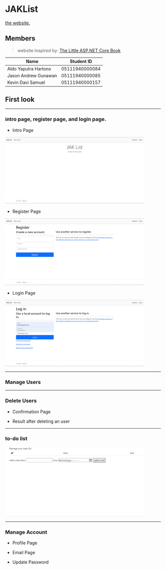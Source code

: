 # JAKList
[the website.](https://jaklist.azurewebsites.net/)

## Members
> website inspired by: [The Little ASP.NET Core Book](https://nbarbettini.gitbooks.io/little-asp-net-core-book/content/)

Name | Student ID 
------------ | -------------
Aldo Yaputra Hartono | 05111940000084
Jason Andrew Gunawan | 05111940000085
Kevin Davi Samuel | 05111940000157


## First look
---
### intro page, register page, and login page.

* Intro Page
<img src="img/main.png" width="450">

* Register Page
<img src="img/register.png" width="450">

* Login Page
<img src="img/login.png" width="450">

---
### Manage Users

---
### Delete Users
* Confirmation Page

* Result after deleting an user


---
### to-do list

<img src="img/list.gif" width="450">

---
### Manage Account
* Profile Page

* Email Page


* Update Password


